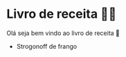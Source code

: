 # Livro de receita :man_cook:

Olá seja bem vindo ao livro de receita :wave:

- Strogonoff de frango
